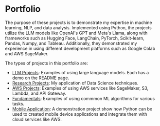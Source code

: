 # Portfolio

The purpose of these projects is to demonstrate my expertise in machine learning, NLP, and data analysis. Implemented using Python, the projects utilize the LLM models like OpenAI's GPT and Meta's Llama, along with frameworks such as Hugging Face, LangChain, PyTorch, Scikit-learn, Pandas, Numpy, and Tableau. Additionally, they demonstrated my experience in using different development platforms such as Google Colab and AWS SageMaker. 

The types of projects in this portfolio are:

- [LLM Projects](https://github.com/efarish/portfolio/tree/main/llm): Examples of using large language models. Each has a demo on the README page.
- [Research Projects](https://github.com/efarish/portfolio/tree/main/research): My application of Data Science techniques.
- [AWS Projects](https://github.com/efarish/portfolio/tree/main/aws): Examples of using AWS services like SageMaker, S3, Lambda, and API Gateway.
- [Fundamentals](https://github.com/efarish/portfolio/tree/main/fundamentals): Examples of using commmon ML algorithms for various tasks.
- [Mobile Application](https://github.com/efarish/portfolio/tree/main/mobile/kivy_img_post): A demonstration project show how Python can be used to created mobile device applications and integrate them with cloud services like AWS.
